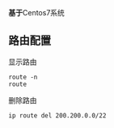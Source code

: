 **基于**Centos7系统



## 路由配置

显示路由

```shell
route -n
route 
```

删除路由

```shell
ip route del 200.200.0.0/22
```



